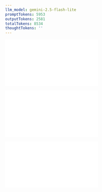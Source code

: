 ```yaml
---
llm_model: gemini-2.5-flash-lite
promptTokens: 5953
outputTokens: 2581
totalTokens: 8534
thoughtTokens: ''
---
```


![@](steps/file.22b5ced6.md)

![@](steps/_.db071e3a.md)

![@](steps/response.d2e0939f.md)